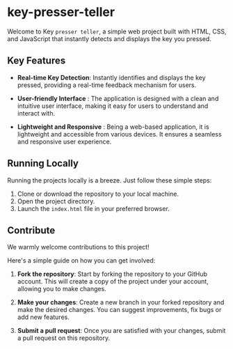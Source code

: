# key-presser-teller

Welcome to Key `presser teller`, a simple web project built with HTML, CSS, and JavaScript that instantly detects and displays the key you pressed.

## Key Features

- **Real-time Key Detection**: Instantly identifies and displays the key pressed, providing a real-time feedback mechanism for users.

- **User-friendly Interface** : The application is designed with a clean and intuitive user interface, making it easy for users to understand and interact with.

- **Lightweight and Responsive** : Being a web-based application, it is lightweight and accessible from various devices. It ensures a seamless and responsive user experience.

## Running Locally

Running the projects locally is a breeze. Just follow these simple steps:

1. Clone or download the repository to your local machine.
2. Open the project directory.
3. Launch the `index.html` file in your preferred browser.

## Contribute

We warmly welcome contributions to this project! 

Here's a simple guide on how you can get involved:

1. **Fork the repository**: Start by forking the repository to your GitHub account. This will create a copy of the project under your account, allowing you to make changes.

2. **Make your changes**: Create a new branch in your forked repository and make the desired changes. You can suggest improvements, fix bugs or add new features.

3. **Submit a pull request**: Once you are satisfied with your changes, submit a pull request on this repository.
